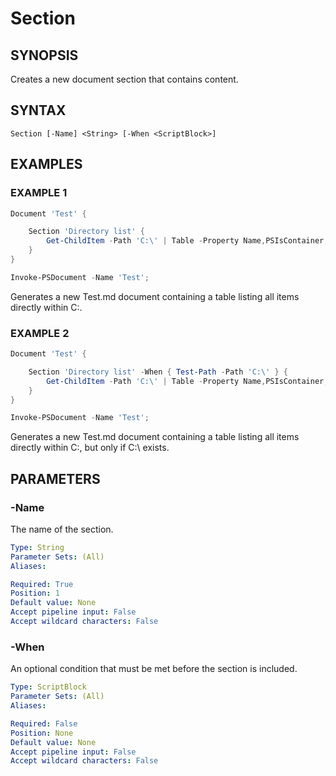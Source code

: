 
# Section

## SYNOPSIS
Creates a new document section that contains content.

## SYNTAX

```
Section [-Name] <String> [-When <ScriptBlock>]
```

## EXAMPLES

### EXAMPLE 1

```powershell
Document 'Test' {

    Section 'Directory list' {
        Get-ChildItem -Path 'C:\' | Table -Property Name,PSIsContainer;
    }
}

Invoke-PSDocument -Name 'Test';
```

Generates a new Test.md document containing a table listing all items directly within C:\.

### EXAMPLE 2

```powershell
Document 'Test' {

    Section 'Directory list' -When { Test-Path -Path 'C:\' } {
        Get-ChildItem -Path 'C:\' | Table -Property Name,PSIsContainer;
    }
}

Invoke-PSDocument -Name 'Test';
```

Generates a new Test.md document containing a table listing all items directly within C:\, but only if C:\ exists.

## PARAMETERS

### -Name
The name of the section.

```yaml
Type: String
Parameter Sets: (All)
Aliases: 

Required: True
Position: 1
Default value: None
Accept pipeline input: False
Accept wildcard characters: False
```

### -When
An optional condition that must be met before the section is included.

```yaml
Type: ScriptBlock
Parameter Sets: (All)
Aliases: 

Required: False
Position: None
Default value: None
Accept pipeline input: False
Accept wildcard characters: False
```


